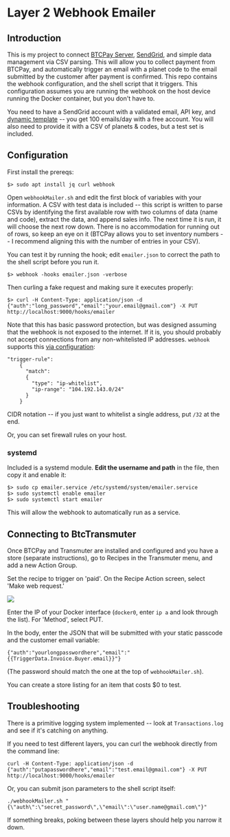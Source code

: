 # Layer 2 Webhook Emailer

## Introduction

This is my project to connect [BTCPay Server](https://github.com/btcpayserver/btcpayserver), [SendGrid](https://sendgrid.com/), and simple data management via CSV parsing. This will allow you to collect payment from BTCPay, and automatically trigger an email with a planet code to the email submitted by the customer after payment is confirmed. This repo contains the webhook configuration, and the shell script that it triggers. This configuration assumes you are running the webhook on the host device running the Docker container, but you don't have to.

You need to have a SendGrid account with a validated email, API key, and [dynamic template](https://mc.sendgrid.com/dynamic-templates) -- you get 100 emails/day with a free account. You will also need to provide it with a CSV of planets & codes, but a test set is included.

## Configuration

First install the prereqs:

```
$> sudo apt install jq curl webhook
```

Open `webhookMailer.sh` and edit the first block of variables with your information. A CSV with test data is included -- this script is written to parse CSVs by identifying the first available row with two columns of data (name and code), extract the data, and append sales info. The next time it is run, it will choose the next row down. There is no accommodation for running out of rows, so keep an eye on it (BTCPay allows you to set inventory numbers -- I recommend aligning this with the number of entries in your CSV). 

You can test it by running the hook; edit `emailer.json` to correct the path to the shell script before you run it.

```
$> webhook -hooks emailer.json -verbose
```

Then curling a fake request and making sure it executes properly:

```
$> curl -H Content-Type: application/json -d {"auth":"long_password","email":"your.email@gmail.com"} -X PUT http://localhost:9000/hooks/emailer
```

Note that this has basic password protection, but was designed assuming that the webhook is not exposed to the internet. If it is, you should probably not accept connections from any non-whitelisted IP addresses. `webhook` supports this [via configuration](https://github.com/adnanh/webhook/blob/master/docs/Hook-Examples.md#incoming-bitbucket-webhook):

```
"trigger-rule":
    {
      "match":
      {
        "type": "ip-whitelist",
        "ip-range": "104.192.143.0/24"
      }
    }
```

CIDR notation -- if you just want to whitelist a single address, put `/32` at the end. 

Or, you can set firewall rules on your host. 

### systemd

Included is a systemd module. **Edit the username and path** in the file, then copy it and enable it:

```
$> sudo cp emailer.service /etc/systemd/system/emailer.service
$> sudo systemctl enable emailer
$> sudo systemctl start emailer
```

This will allow the webhook to automatically run as a service.

## Connecting to BtcTransmuter

Once BTCPay and Transmuter are installed and configured and you have a store (separate instructions), go to Recipes in the Transmuter menu, and add a new Action Group. 

Set the recipe to trigger on 'paid'. On the Recipe Action screen, select 'Make web request.'

![](https://i.imgur.com/l74mWwX.png)

Enter the IP of your Docker interface (`docker0`, enter `ip a` and look through the list). For 'Method', select PUT. 

In the body, enter the JSON that will be submitted with your static passcode and the customer email variable:

```
{"auth":"yourlongpasswordhere","email":"{{TriggerData.Invoice.Buyer.email}}"}
```

(The password should match the one at the top of `webhookMailer.sh`).

You can create a store listing for an item that costs $0 to test.


## Troubleshooting

There is a primitive logging system implemented -- look at `Transactions.log` and see if it's catching on anything. 

If you need to test different layers, you can curl the webhook directly from the command line:

```
curl -H Content-Type: application/json -d {"auth":"putapasswordhere","email":"test.email@gmail.com"} -X PUT http://localhost:9000/hooks/emailer
```

Or, you can submit json parameters to the shell script itself:

```
./webhookMailer.sh "{\"auth\":\"secret_password\",\"email\":\"user.name@gmail.com\"}"
```

If something breaks, poking between these layers should help you narrow it down.
